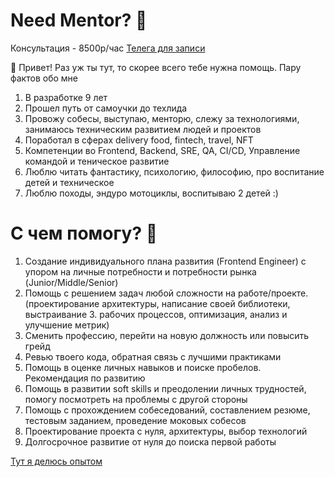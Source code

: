 # Need Mentor? 🤔

Консультация - 8500р/час
[Телега для записи](https://t.me/reatrof)

👋 Привет! Раз уж ты тут, то скорее всего тебе нужна помощь. Пару фактов обо мне

1. В разработке 9 лет
2. Прошел путь от самоучки до техлида
3. Провожу собесы, выступаю, менторю, слежу за технологиями, занимаюсь техническим развитием людей и проектов
4. Поработал в сферах delivery food, fintech, travel, NFT
5. Компетенции во Frontend, Backend, SRE, QA, CI/CD, Управление командой и теническое развитие
6. Люблю читать фантастику, психологию, философию, про воспитание детей и техническое
7. Люблю походы, эндуро мотоциклы, воспитываю 2 детей :)

# С чем помогу? 🚀

1. Создание индивидуального плана развития (Frontend Engineer) с упором на личные потребности и потребности рынка (Junior/Middle/Senior)
2. Помощь с решением задач любой сложности на работе/проекте. (проектирование архитектуры, написание своей библиотеки, выстраивание 3. рабочих процессов, оптимизация, анализ и улучшение метрик)
4. Сменить профессию, перейти на новую должность или повысить грейд
5. Ревью твоего кода, обратная связь с лучшими практиками
6. Помощь в оценке личных навыков и поиске пробелов. Рекомендация по развитию
7. Помощь в развитии soft skills и преодолении личных трудностей, помогу посмотреть на проблемы с другой стороны
8. Помощь с прохождением собеседований, составлением резюме, тестовым заданием, проведение моковых собесов
9. Проектирование проекта с нуля, архитектуры, выбор технологий
10. Долгосрочное развитие от нуля до поиска первой работы

[Тут я делюсь опытом](https://t.me/hd_coding)
